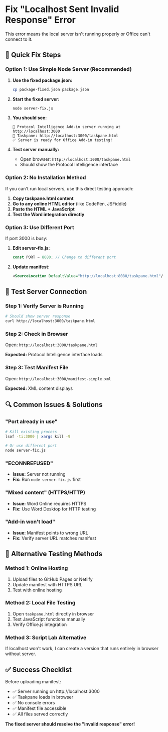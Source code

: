# Fix "Localhost Sent Invalid Response" Error

This error means the local server isn't running properly or Office can't connect to it.

## 🔧 **Quick Fix Steps**

### **Option 1: Use Simple Node Server (Recommended)**

1. **Use the fixed package.json:**
   ```bash
   cp package-fixed.json package.json
   ```

2. **Start the fixed server:**
   ```bash
   node server-fix.js
   ```

3. **You should see:**
   ```
   🚀 Protocol Intelligence Add-in server running at http://localhost:3000
   📝 Taskpane: http://localhost:3000/taskpane.html
   ✅ Server is ready for Office Add-in testing!
   ```

4. **Test server manually:**
   - Open browser: `http://localhost:3000/taskpane.html`
   - Should show the Protocol Intelligence interface

### **Option 2: No Installation Method**

If you can't run local servers, use this direct testing approach:

1. **Copy taskpane.html content**
2. **Go to any online HTML editor** (like CodePen, JSFiddle)
3. **Paste the HTML + JavaScript**
4. **Test the Word integration directly**

### **Option 3: Use Different Port**

If port 3000 is busy:

1. **Edit server-fix.js:**
   ```javascript
   const PORT = 8080; // Change to different port
   ```

2. **Update manifest:**
   ```xml
   <SourceLocation DefaultValue="http://localhost:8080/taskpane.html"/>
   ```

## 🧪 **Test Server Connection**

### **Step 1: Verify Server is Running**
```bash
# Should show server response
curl http://localhost:3000/taskpane.html
```

### **Step 2: Check in Browser**
Open: `http://localhost:3000/taskpane.html`

**Expected:** Protocol Intelligence interface loads

### **Step 3: Test Manifest File**
Open: `http://localhost:3000/manifest-simple.xml`

**Expected:** XML content displays

## 🔍 **Common Issues & Solutions**

### **"Port already in use"**
```bash
# Kill existing process
lsof -ti:3000 | xargs kill -9

# Or use different port
node server-fix.js
```

### **"ECONNREFUSED"**
- **Issue:** Server not running
- **Fix:** Run `node server-fix.js` first

### **"Mixed content" (HTTPS/HTTP)**
- **Issue:** Word Online requires HTTPS
- **Fix:** Use Word Desktop for HTTP testing

### **"Add-in won't load"**
- **Issue:** Manifest points to wrong URL
- **Fix:** Verify server URL matches manifest

## 🎯 **Alternative Testing Methods**

### **Method 1: Online Hosting**
1. Upload files to GitHub Pages or Netlify
2. Update manifest with HTTPS URL
3. Test with online hosting

### **Method 2: Local File Testing**
1. Open `taskpane.html` directly in browser
2. Test JavaScript functions manually
3. Verify Office.js integration

### **Method 3: Script Lab Alternative**
If localhost won't work, I can create a version that runs entirely in browser without server.

## ✅ **Success Checklist**

Before uploading manifest:
- ✅ Server running on http://localhost:3000
- ✅ Taskpane loads in browser
- ✅ No console errors
- ✅ Manifest file accessible
- ✅ All files served correctly

**The fixed server should resolve the "invalid response" error!**